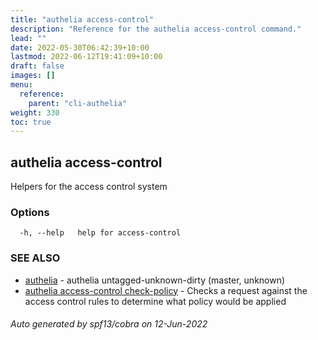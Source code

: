 ```yaml
---
title: "authelia access-control"
description: "Reference for the authelia access-control command."
lead: ""
date: 2022-05-30T06:42:39+10:00
lastmod: 2022-06-12T19:41:09+10:00
draft: false
images: []
menu:
  reference:
    parent: "cli-authelia"
weight: 330
toc: true
---
```


## authelia access-control

Helpers for the access control system

### Options

```
  -h, --help   help for access-control
```

### SEE ALSO

* [authelia](authelia.md)	 - authelia untagged-unknown-dirty (master, unknown)
* [authelia access-control check-policy](authelia_access-control_check-policy.md)	 - Checks a request against the access control rules to determine what policy would be applied

###### Auto generated by spf13/cobra on 12-Jun-2022
